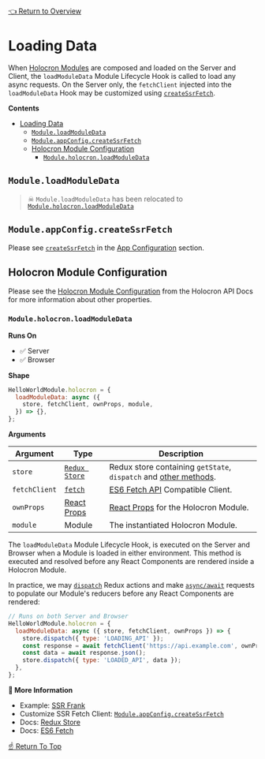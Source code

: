 [👈 Return to Overview](../API.md)

# Loading Data

When [Holocron Modules](#modules) are composed and loaded on the Server and Client, the `loadModuleData` Module Lifecycle Hook is called to load any async requests. On the Server only, the `fetchClient` injected into the `loadModuleData` Hook may be customized using [`createSsrFetch`](#createssrfetch).

**Contents**
- [Loading Data](#loading-data)
  - [`Module.loadModuleData`](#moduleloadmoduledata)
  - [`Module.appConfig.createSsrFetch`](#moduleappconfigcreatessrfetch)
  - [Holocron Module Configuration](#holocron-module-configuration)
    - [`Module.holocron.loadModuleData`](#moduleholocronloadmoduledata)

## `Module.loadModuleData`

> ☠ `Module.loadModuleData` has been relocated to [`Module.holocron.loadModuleData`](#moduleholocronloadmoduledata)

## `Module.appConfig.createSsrFetch`

Please see [`createSsrFetch`](./App-Configuration.md#createssrfetch) in the [App Configuration](./App-Configuration.md) section.

## Holocron Module Configuration

Please see the [Holocron Module Configuration](https://github.com/americanexpress/holocron/blob/master/packages/holocron/API.md#holocron-module-configuration) from the Holocron API Docs for more information about other properties.

### `Module.holocron.loadModuleData`

**Runs On**
* ✅ Server
* ✅ Browser

**Shape**
```js
HelloWorldModule.holocron = {
  loadModuleData: async ({
    store, fetchClient, ownProps, module,
  }) => {},
};
```

**Arguments**

| Argument | Type     | Description                     |
|----------|----------|---------------------------------|
| `store`   | [`Redux Store`](https://redux.js.org/api/store/) | Redux store containing `getState`, `dispatch` and [other methods](https://redux.js.org/api/store/). |
| `fetchClient`   | [`fetch`](https://developer.mozilla.org/en-US/docs/Web/API/Fetch_API/Using_Fetch) | [ES6 Fetch API](https://developer.mozilla.org/en-US/docs/Web/API/Fetch_API/Using_Fetch) Compatible Client. |
| `ownProps`   | [React Props](https://reactjs.org/docs/react-component.html#props) | [React Props](https://reactjs.org/docs/react-component.html#props) for the Holocron Module. |
| `module`  | Module | The instantiated Holocron Module. |

The `loadModuleData` Module Lifecycle Hook, is executed on the Server and Browser when a Module is loaded in either environment. This method is executed and resolved before any React Components are rendered inside a Holocron Module.

In practice, we may [`dispatch`](https://redux.js.org/api/store/#dispatchaction) Redux actions and make [`async/await`](https://developer.mozilla.org/en-US/docs/Learn/JavaScript/Asynchronous/Async_await) requests to populate our Module's reducers before any React Components are rendered:

```js
// Runs on both Server and Browser
HelloWorldModule.holocron = {
  loadModuleData: async ({ store, fetchClient, ownProps }) => {
    store.dispatch({ type: 'LOADING_API' });
    const response = await fetchClient('https://api.example.com', ownProps.options);
    const data = await response.json();
    store.dispatch({ type: 'LOADED_API', data });
  },
};
```

**📘 More Information**
* Example: [SSR Frank](../../../prod-sample/sample-modules/ssr-frank/0.0.0/src/components/SsrFrank.jsx)
* Customize SSR Fetch Client: [`Module.appConfig.createSsrFetch`](#moduleappconfigcreatessrfetch)
* Docs: [Redux Store](https://redux.js.org/api/store)
* Docs: [ES6 Fetch](https://developer.mozilla.org/en-US/docs/Web/API/Fetch_API/Using_Fetch)

[☝️ Return To Top](#loading-data)
